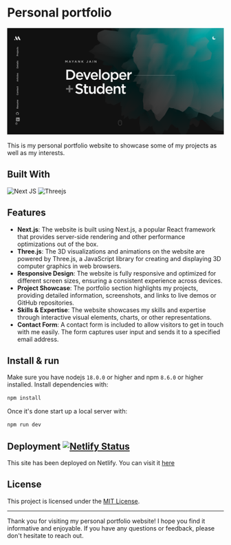 # Personal portfolio

[![Site preview](/public/site-preview.png)](https://cyanidium1.netlify.app)

This is my personal portfolio website to showcase some of my projects as well as my interests.

## Built With

![Next JS](https://img.shields.io/badge/Next-black?style=for-the-badge&logo=next.js&logoColor=white)
![Threejs](https://img.shields.io/badge/threejs-black?style=for-the-badge&logo=three.js&logoColor=white)

## Features

- **Next.js**: The website is built using Next.js, a popular React framework that provides server-side rendering and other performance optimizations out of the box.
- **Three.js**: The 3D visualizations and animations on the website are powered by Three.js, a JavaScript library for creating and displaying 3D computer graphics in web browsers.
- **Responsive Design**: The website is fully responsive and optimized for different screen sizes, ensuring a consistent experience across devices.
- **Project Showcase**: The portfolio section highlights my projects, providing detailed information, screenshots, and links to live demos or GitHub repositories.
- **Skills & Expertise**: The website showcases my skills and expertise through interactive visual elements, charts, or other representations.
- **Contact Form**: A contact form is included to allow visitors to get in touch with me easily. The form captures user input and sends it to a specified email address.

## Install & run

Make sure you have nodejs `18.0.0` or higher and npm `8.6.0` or higher installed. Install dependencies with:

```bash
npm install
```

Once it's done start up a local server with:

```bash
npm run dev
```

## Deployment [![Netlify Status](https://api.netlify.com/api/v1/badges/d07f3b07-070a-41d7-bf4e-becc24e52a11/deploy-status)](https://app.netlify.com/sites/cyanidium/deploys)

This site has been deployed on Netlify. You can visit it [here](https://cyanidium1.netlify.app)

## License

This project is licensed under the [MIT License](LICENSE).

---

Thank you for visiting my personal portfolio website! I hope you find it informative and enjoyable. If you have any questions or feedback, please don't hesitate to reach out.
